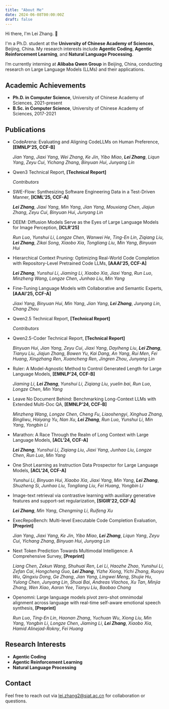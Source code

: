 ```yaml
---
title: "About Me"
date: 2024-06-08T00:00:00Z
draft: false
---
```


Hi there, I'm Lei Zhang. 👋

I'm a Ph.D. student at the **University of Chinese Academy of Sciences**, Beijing, China.
My research interests include **Agentic Coding**, **Agentic Reinforcement Learning**, and **Natural Language Processing**.

I’m currently interning at **Alibaba Qwen Group** in Beijing, China, conducting research on Large Language Models (LLMs) and their applications.

## Academic Achievements

- **Ph.D. in Computer Science**, University of Chinese Academy of Sciences, 2021-present
- **B.Sc. in Computer Science**, University of Chinese Academy of Sciences, 2017-2021

## Publications
- CodeArena: Evaluating and Aligning CodeLLMs on Human Preference, **[EMNLP'25, CCF-B]**

    *Jian Yang*, *Jiaxi Yang*, *Wei Zhang*, *Ke Jin*, *Yibo Miao*, ***Lei Zhang***, *Liqun Yang*, *Zeyu Cui*, *Yichang Zhang*, *Binyuan Hui*, *Junyang Lin*

- Qwen3 Technical Report, **[Technical Report]**

    *Contributors*

- SWE-Flow: Synthesizing Software Engineering Data in a Test-Driven Manner, **[ICML'25, CCF-A]** 

    ***Lei Zhang***, *Jiaxi Yang*, *Min Yang*, *Jian Yang*, *Mouxiang Chen*, *Jiajun Zhang*, *Zeyu Cui*, *Binyuan Hui*, *Junyang Lin*

- DEEM: Diffusion Models Serve as the Eyes of Large Language Models for Image Perception, **[ICLR'25]**

    *Run Luo*, *Yunshui Li*, *Longze Chen*, *Wanwei He*, *Ting-En Lin*, *Ziqiang Liu*, ***Lei Zhang***, *Zikai Song*, *Xiaobo Xia*, *Tongliang Liu*, *Min Yang*, *Binyuan Hui*

- Hierarchical Context Pruning: Optimizing Real-World Code Completion with Repository-Level Pretrained Code LLMs, **[AAAI'25, CCF-A]**

    ***Lei Zhang***, *Yunshui Li*, *Jiaming Li*, *Xiaobo Xia*, *Jiaxi Yang*, *Run Luo*, *Minzheng Wang*, *Longze Chen*, *Junhao Liu*, *Min Yang*

- Fine-Tuning Language Models with Collaborative and Semantic Experts, **[AAAI'25, CCF-A]**

    *Jiaxi Yang*, *Binyuan Hui*, *Min Yang*, *Jian Yang*, ***Lei Zhang***, *Junyang Lin*, *Chang Zhou*

- Qwen2.5 Technical Report, **[Technical Report]**

    *Contributors*

- Qwen2.5-Coder Technical Report, **[Technical Report]**

    *Binyuan Hui*, *Jian Yang*, *Zeyu Cui*, *Jiaxi Yang*, *Dayiheng Liu*, ***Lei Zhang***, *Tianyu Liu*, *Jiajun Zhang*, *Bowen Yu*, *Kai Dang*, *An Yang*, *Rui Men*, *Fei Huang*, *Xingzhang Ren*, *Xuancheng Ren*, *Jingren Zhou*, *Junyang Lin*

- Ruler: A Model-Agnostic Method to Control Generated Length for Large Language Models, **[EMNLP'24, CCF-B]**

    *Jiaming Li*, ***Lei Zhang***, *Yunshui Li*, *Ziqiang Liu*, *yuelin bai*, *Run Luo*, *Longze Chen*, *Min Yang*

- Leave No Document Behind: Benchmarking Long-Context LLMs with Extended Multi-Doc QA, **[EMNLP'24, CCF-B]**

    *Minzheng Wang*, *Longze Chen*, *Cheng Fu*, *Liaoshengyi*, *Xinghua Zhang*, *Bingliwu*, *Haiyang Yu*, *Nan Xu*, ***Lei Zhang***, *Run Luo*, *Yunshui Li*, *Min Yang*, *Yongbin Li*

- Marathon: A Race Through the Realm of Long Context with Large Language Models, **[ACL'24, CCF-A]**

    ***Lei Zhang***, *Yunshui Li*, *Ziqiang Liu*, *Jiaxi Yang*, *Junhao Liu*, *Longze Chen*, *Run Luo*, *Min Yang*

- One Shot Learning as Instruction Data Prospector for Large Language Models, **[ACL'24, CCF-A]**

    *Yunshui Li*, *Binyuan Hui*, *Xiaobo Xia*, *Jiaxi Yang*, *Min Yang*, ***Lei Zhang***, *Shuzheng Si*, *Junhao Liu*, *Tongliang Liu*, *Fei Huang*, *Yongbin Li*

- Image-text retrieval via contrastive learning with auxiliary generative features and support-set regularization, **[SIGIR'22, CCF-A]**

    ***Lei Zhang***, *Min Yang*, *Chengming Li*, *Ruifeng Xu*

- ExecRepoBench: Multi-level Executable Code Completion Evaluation, **[Preprint]**

    *Jian Yang*, *Jiaxi Yang*, *Ke Jin*, *Yibo Miao*, ***Lei Zhang***, *Liqun Yang*, *Zeyu Cui*, *Yichang Zhang*, *Binyuan Hui*, *Junyang Lin*

- Next Token Prediction Towards Multimodal Intelligence: A Comprehensive Survey, **[Preprint]**

    *Liang Chen*, *Zekun Wang*, *Shuhuai Ren*, *Lei Li*, *Haozhe Zhao*, *Yunshui Li*, *Zefan Cai*, *Hongcheng Guo*, ***Lei Zhang***, *Yizhe Xiong*, *Yichi Zhang*, *Ruoyu Wu*, *Qingxiu Dong*, *Ge Zhang*, *Jian Yang*, *Lingwei Meng*, *Shujie Hu*, *Yulong Chen*, *Junyang Lin*, *Shuai Bai*, *Andreas Vlachos*, *Xu Tan*, *Minjia Zhang*, *Wen Xiao*, *Aaron Yee*, *Tianyu Liu*, *Baobao Chang*

- Openomni: Large language models pivot zero-shot omnimodal alignment across language with real-time self-aware emotional speech synthesis, **[Preprint]**

    *Run Luo*, *Ting-En Lin*, *Haonan Zhang*, *Yuchuan Wu*, *Xiong Liu*, *Min Yang*, *Yongbin Li*, *Longze Chen*, *Jiaming Li*, ***Lei Zhang***, *Xiaobo Xia*, *Hamid Alinejad-Rokny*, *Fei Huang*

## Research Interests

- **Agentic Coding**
- **Agentic Reinforcement Learning**
- **Natural Language Processing**

## Contact

Feel free to reach out via [lei.zhang2@siat.ac.cn](mailto:lei.zhang2@siat.ac.cn) for collaboration or questions. 
